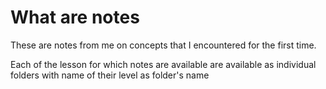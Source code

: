 # What are notes

These are notes from me on concepts that I encountered for the first time.

Each of the lesson for which notes are available are available as individual folders with name of their level as folder's name
